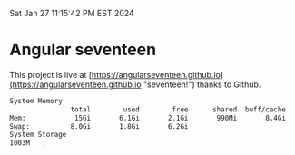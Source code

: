 Sat Jan 27 11:15:42 PM EST 2024

# Angular seventeen


This project is live at [https://angularseventeen.github.io](https://angularseventeen.github.io "seventeen!") thanks to Github.

```bash
System Memory
               total        used        free      shared  buff/cache   available
Mem:            15Gi       6.1Gi       2.1Gi       990Mi       8.4Gi       9.2Gi
Swap:          8.0Gi       1.8Gi       6.2Gi
System Storage
1003M	.
```
